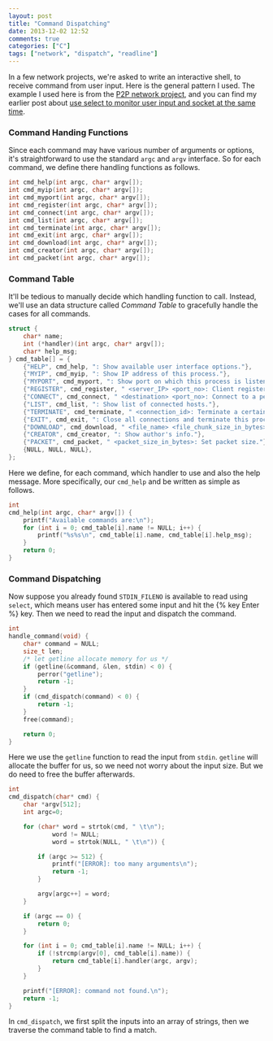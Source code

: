 ```yaml
---
layout: post
title: "Command Dispatching"
date: 2013-12-02 12:52
comments: true
categories: ["C"]
tags: ["network", "dispatch", "readline"]
---
```


In a few network projects, we're asked to write an interactive shell, to receive
command from user input. Here is the general pattern I used. The example I used
here is from the [P2P network project][hub], and you can find my earlier post
about [use select to monitor user input and socket at the same time][post].

<!--more-->

### Command Handing Functions

Since each command may have various number of arguments or options, it's
straightforward to use the standard `argc` and `argv` interface. So for each
command, we define there handling functions as follows.

```c
int cmd_help(int argc, char* argv[]);
int cmd_myip(int argc, char* argv[]);
int cmd_myport(int argc, char* argv[]);
int cmd_register(int argc, char* argv[]);
int cmd_connect(int argc, char* argv[]);
int cmd_list(int argc, char* argv[]);
int cmd_terminate(int argc, char* argv[]);
int cmd_exit(int argc, char* argv[]);
int cmd_download(int argc, char* argv[]);
int cmd_creator(int argc, char* argv[]);
int cmd_packet(int argc, char* argv[]);
```

### Command Table

It'll be tedious to manually decide which handling function to call. Instead,
we'll use an data structure called _Command Table_ to gracefully handle the
cases for all commands.

```c
struct {
    char* name;
    int (*handler)(int argc, char* argv[]);
    char* help_msg;
} cmd_table[] = {
    {"HELP", cmd_help, ": Show available user interface options."},
    {"MYIP", cmd_myip, ": Show IP address of this process."},
    {"MYPORT", cmd_myport, ": Show port on which this process is listening."},
    {"REGISTER", cmd_register, " <server_IP> <port_no>: Client register to server."},
    {"CONNECT", cmd_connect, " <destination> <port_no>: Connect to a peer client."},
    {"LIST", cmd_list, ": Show list of connected hosts."},
    {"TERMINATE", cmd_terminate, " <connection_id>: Terminate a certain connection"},
    {"EXIT", cmd_exit, ": Close all connections and terminate this process." },
    {"DOWNLOAD", cmd_download, " <file_name> <file_chunk_size_in_bytes>: Download a file in parallel."},
    {"CREATOR", cmd_creator, ": Show author's info."},
    {"PACKET", cmd_packet, " <packet_size_in_bytes>: Set packet size."},
    {NULL, NULL, NULL},
};
```
Here we define, for each command, which handler to use and also the help
message. More specifically, our `cmd_help` and be written as simple as follows.

```c
int
cmd_help(int argc, char* argv[]) {
    printf("Available commands are:\n");
    for (int i = 0; cmd_table[i].name != NULL; i++) {
        printf("%s%s\n", cmd_table[i].name, cmd_table[i].help_msg);
    }
    return 0;
}
```

### Command Dispatching

Now suppose you already found `STDIN_FILENO` is available to read using
`select`, which means user has entered some input and hit the {% key Enter %} key.
Then we need to read the input and dispatch the command.

```c
int
handle_command(void) {
    char* command = NULL;
    size_t len;
    /* let getline allocate memory for us */
    if (getline(&command, &len, stdin) < 0) {
        perror("getline");
        return -1;
    }
    if (cmd_dispatch(command) < 0) {
        return -1;
    }
    free(command);

    return 0;
}
```

Here we use the `getline` function to read the input from `stdin`. `getline`
will allocate the buffer for us, so we need not worry about the input size. But
we do need to free the buffer afterwards.

```c
int
cmd_dispatch(char* cmd) {
    char *argv[512];
    int argc=0;

    for (char* word = strtok(cmd, " \t\n");
            word != NULL;
            word = strtok(NULL, " \t\n")) {

        if (argc >= 512) {
            printf("[ERROR]: too many arguments\n");
            return -1;
        }

        argv[argc++] = word;
    }

    if (argc == 0) {
        return 0;
    }

    for (int i = 0; cmd_table[i].name != NULL; i++) {
        if (!strcmp(argv[0], cmd_table[i].name)) {
            return cmd_table[i].handler(argc, argv);
        }
    }

    printf("[ERROR]: command not found.\n");
    return -1;
}
```

In `cmd_dispatch`, we first split the inputs into an array of strings, then we
traverse the command table to find a match.

[hub]: https://github.com/jhshi/course.network.p2p
[post]: /2013/11/02/use-select-to-monitor-multiple-file-descriptors/
